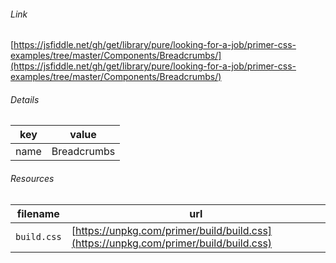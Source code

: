 <!--
https://pypi.org/project/jsfiddle-readme/
-->


###### Link
[https://jsfiddle.net/gh/get/library/pure/looking-for-a-job/primer-css-examples/tree/master/Components/Breadcrumbs/](https://jsfiddle.net/gh/get/library/pure/looking-for-a-job/primer-css-examples/tree/master/Components/Breadcrumbs/)

###### Details
key|value
-|-
name|Breadcrumbs

###### Resources
filename|url
-|-
`build.css`|[https://unpkg.com/primer/build/build.css](https://unpkg.com/primer/build/build.css)
